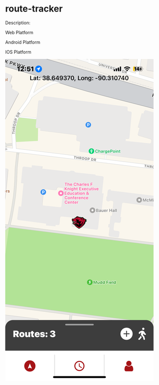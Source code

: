 # route-tracker

Description:


Web Platform

Android Platform

IOS Platform

![IOS Platform](demo_images/ios.png)

